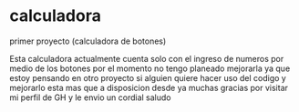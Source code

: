 # calculadora
primer proyecto (calculadora de botones)

Esta calculadora actualmente cuenta solo con el ingreso de numeros por medio de los botones
por el momento no tengo planeado mejorarla ya que estoy pensando en otro proyecto
si alguien quiere hacer uso del codigo y mejorarlo esta mas que a disposicion desde ya 
muchas gracias por visitar mi perfil de GH y le envio un cordial saludo
